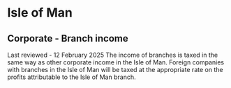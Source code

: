 # Isle of Man
## Corporate - Branch income
Last reviewed - 12 February 2025
The income of branches is taxed in the same way as other corporate income in the Isle of Man. Foreign companies with branches in the Isle of Man will be taxed at the appropriate rate on the profits attributable to the Isle of Man branch.
